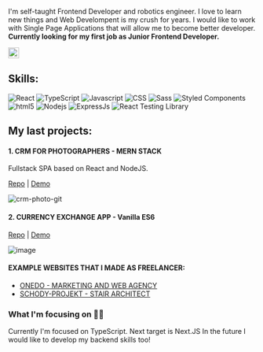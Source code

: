 I'm self-taught Frontend Developer and robotics engineer. I love to learn new things and Web Develompent is my crush for years. I would like to work with Single Page Applications that will allow me to become better developer. 
**Currently looking for my first job as Junior Frontend Developer.**

<p>
  <a href="https://www.linkedin.com/in/august-biadala/">
    <img alt="August Biadala Linkedin Link" width="22px" src="https://raw.githubusercontent.com/peterthehan/peterthehan/master/assets/linkedin.svg" />
  </a> 
</p>

## Skills:

<p>
  <img alt="React" src="https://img.shields.io/badge/-React-45b8d8?style=flat-square&logo=react&logoColor=white" />
 <img alt="TypeScript" src="https://img.shields.io/badge/TypeScript-007ACC?style=flat-square&logo=typescript&logoColor=white" />
  <img alt="Javascript" src="https://img.shields.io/badge/JavaScript-yellow?style=flat-square&logo=javascript&logoColor=white" />
  <img alt="CSS" src="https://img.shields.io/badge/CSS-blue?logo=css3&style=flat-square" />
  <img alt="Sass" src="https://img.shields.io/badge/-Sass-CC6699?style=flat-square&logo=sass&logoColor=white" />
  <img alt="Styled Components" src="https://img.shields.io/badge/-Styled_Components-db7092?style=flat-square&logo=styled-components&logoColor=white" />
  <img alt="html5" src="https://img.shields.io/badge/-HTML5-E34F26?style=flat-square&logo=html5&logoColor=white" />
  <img alt="Nodejs" src="https://img.shields.io/badge/-Nodejs-43853d?style=flat-square&logo=Node.js&logoColor=white" />
  <img alt="ExpressJs" src="https://img.shields.io/badge/Express-gray?style=flat-square" />
  <img alt="React Testing Library" src="https://img.shields.io/badge/testing%20library-323330?style=flat-square&logo=testing-library&logoColor=red" />
</p>

## My last projects:

#### 1. CRM FOR PHOTOGRAPHERS - MERN STACK ####

<p>Fullstack SPA based on React and NodeJS.</p>

[Repo](https://github.com/rfracer/crm-photo-mern) | [Demo](https://mern-crm-photo.herokuapp.com/)

![crm-photo-git](https://user-images.githubusercontent.com/22677833/164318581-6a6af53d-51da-4566-80db-fbcb71a32639.png)

#### 2. CURRENCY EXCHANGE APP - Vanilla ES6 ####
[Repo](https://github.com/rfracer/currency-exchange-app) | [Demo](https://rfracer.github.io/currency-exchange-app/)

![image](https://user-images.githubusercontent.com/22677833/159164437-0bf2077f-7349-4c72-be55-c952a09f10fc.png)

#### EXAMPLE WEBSITES THAT I MADE AS FREELANCER: ####

* [ONEDO - MARKETING AND WEB AGENCY](https://www.onedo.pl/)
* [SCHODY-PROJEKT - STAIR ARCHITECT](https://schody-projekt.pl/)

### What I'm focusing on 👨‍💻

Currently I'm focused on TypeScript. Next target is Next.JS In the future I would like to develop my backend skills too!
